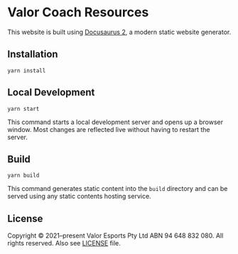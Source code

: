 # Valor Coach Resources

This website is built using [Docusaurus 2](https://docusaurus.io/), a modern static website generator.

## Installation

```console
yarn install
```

## Local Development

```console
yarn start
```

This command starts a local development server and opens up a browser window. Most changes are reflected live without having to restart the server.

## Build

```console
yarn build
```

This command generates static content into the `build` directory and can be served using any static contents hosting service.

## License

Copyright © 2021&ndash;present Valor Esports Pty Ltd ABN 94 648 832 080. All rights reserved. Also see [LICENSE](https://github.com/valoresports/coach-resources/blob/main/LICENSE) file.
